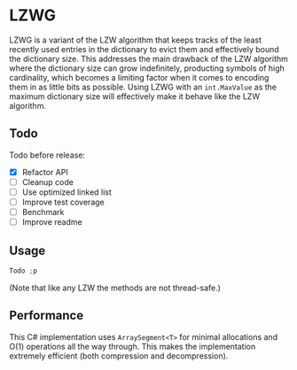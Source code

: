 # LZWG

LZWG is a variant of the LZW algorithm that keeps tracks of the least recently used entries in the dictionary to evict them and effectively bound the dictionary size. This addresses the main drawback of the LZW algorithm where the dictionary size can grow indefinitely, producting symbols of high cardinality, which becomes a limiting factor when it comes to encoding them in as little bits as possible. Using LZWG with an `int.MaxValue` as the maximum dictionary size will effectively make it behave like the LZW algorithm.

## Todo

Todo before release:

- [x] Refactor API
- [ ] Cleanup code
- [ ] Use optimized linked list
- [ ] Improve test coverage
- [ ] Benchmark
- [ ] Improve readme

## Usage

```csharp
Todo ;p
```

(Note that like any LZW the methods are not thread-safe.)

## Performance

This C# implementation uses `ArraySegment<T>` for minimal allocations and O(1) operations all the way through. This makes the implementation extremely efficient (both compression and decompression).  

